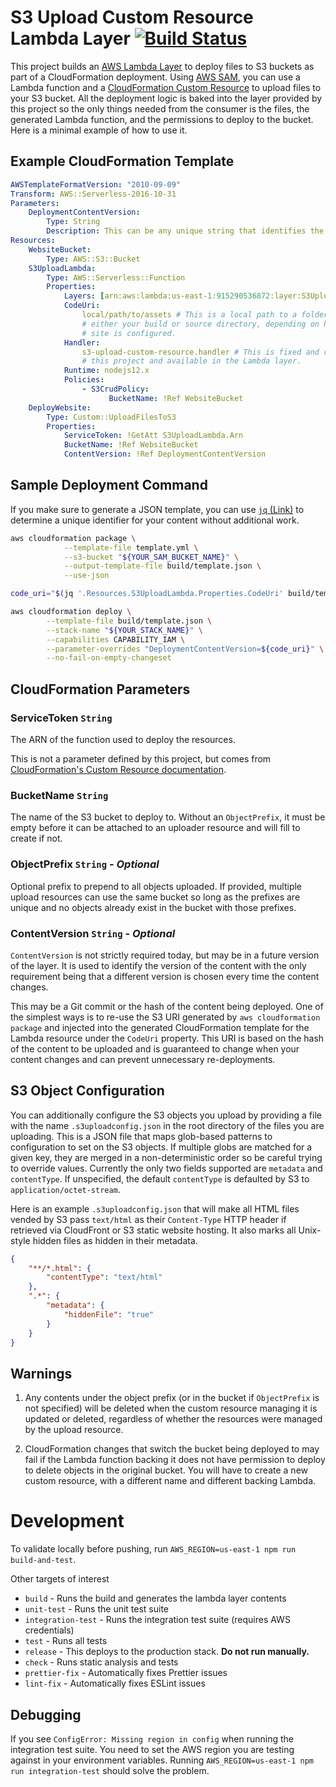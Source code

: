 # S3 Upload Custom Resource Lambda Layer [![Build Status](https://travis-ci.com/quittle/s3-upload-custom-resource-lambda-layer.svg?branch=master)](https://travis-ci.com/quittle/s3-upload-custom-resource-lambda-layer)

This project builds an [AWS Lambda Layer](https://docs.aws.amazon.com/lambda/latest/dg/configuration-layers.html) to deploy files to S3 buckets as part of a CloudFormation deployment. Using [AWS SAM](https://docs.aws.amazon.com/serverless-application-model/latest/developerguide/what-is-sam.html), you can use a Lambda function and a [CloudFormation Custom Resource](https://docs.aws.amazon.com/AWSCloudFormation/latest/UserGuide/template-custom-resources.html) to upload files to your S3 bucket. All the deployment logic is baked into the layer provided by this project so the only things needed from the consumer is the files, the generated Lambda function, and the permissions to deploy to the bucket. Here is a minimal example of how to use it.

## Example CloudFormation Template

```yaml
AWSTemplateFormatVersion: "2010-09-09"
Transform: AWS::Serverless-2016-10-31
Parameters:
    DeploymentContentVersion:
        Type: String
        Description: This can be any unique string that identifies the files you are deploying.
Resources:
    WebsiteBucket:
        Type: AWS::S3::Bucket
    S3UploadLambda:
        Type: AWS::Serverless::Function
        Properties:
            Layers: [arn:aws:lambda:us-east-1:915290536872:layer:S3UploadCustomResource:5]
            CodeUri:
                local/path/to/assets # This is a local path to a folder of files you want to deploy,
                # either your build or source directory, depending on how your
                # site is configured.
            Handler:
                s3-upload-custom-resource.handler # This is fixed and references a file provided by
                # this project and available in the Lambda layer.
            Runtime: nodejs12.x
            Policies:
                - S3CrudPolicy:
                      BucketName: !Ref WebsiteBucket
    DeployWebsite:
        Type: Custom::UploadFilesToS3
        Properties:
            ServiceToken: !GetAtt S3UploadLambda.Arn
            BucketName: !Ref WebsiteBucket
            ContentVersion: !Ref DeploymentContentVersion
```

## Sample Deployment Command

If you make sure to generate a JSON template, you can use [`jq` (Link)](https://stedolan.github.io/jq/) to determine a unique identifier for your content without additional work.

```bash
aws cloudformation package \
            --template-file template.yml \
            --s3-bucket "${YOUR_SAM_BUCKET_NAME}" \
            --output-template-file build/template.json \
            --use-json

code_uri="$(jq '.Resources.S3UploadLambda.Properties.CodeUri' build/template.json --raw-output)"

aws cloudformation deploy \
        --template-file build/template.json \
        --stack-name "${YOUR_STACK_NAME}" \
        --capabilities CAPABILITY_IAM \
        --parameter-overrides "DeploymentContentVersion=${code_uri}" \
        --no-fail-on-empty-changeset
```

## CloudFormation Parameters

### ServiceToken `String`

The ARN of the function used to deploy the resources.

This is not a parameter defined by this project, but comes from [CloudFormation's Custom Resource documentation](https://docs.aws.amazon.com/AWSCloudFormation/latest/UserGuide/aws-resource-cfn-customresource.html).

### BucketName `String`

The name of the S3 bucket to deploy to. Without an `ObjectPrefix`, it must be empty before it can be attached to an uploader resource and will fill to create if not.

### ObjectPrefix `String` - _Optional_

Optional prefix to prepend to all objects uploaded. If provided, multiple upload resources can use the same bucket so long as the prefixes are unique and no objects already exist in the bucket with those prefixes.

### ContentVersion `String` - _Optional_

`ContentVersion` is not strictly required today, but may be in a future version of the layer. It is used to identify the version of the content with the only requirement being that a different version is chosen every time the content changes.

This may be a Git commit or the hash of the content being deployed. One of the simplest ways is to re-use the S3 URI generated by `aws cloudformation package` and injected into the generated CloudFormation template for the Lambda resource under the `CodeUri` property. This URI is based on the hash of the content to be uploaded and is guaranteed to change when your content changes and can prevent unnecessary re-deployments.

## S3 Object Configuration

You can additionally configure the S3 objects you upload by providing a file with the name `.s3uploadconfig.json` in the root directory of the files you are uploading. This is a JSON file that maps glob-based patterns to configuration to set on the S3 objects. If multiple globs are matched for a given key, they are merged in a non-deterministic order so be careful trying to override values. Currently the only two fields supported are `metadata` and `contentType`. If unspecified, the default `contentType` is defaulted by S3 to `application/octet-stream`.

Here is an example `.s3uploadconfig.json` that will make all HTML files vended by S3 pass `text/html` as their `Content-Type` HTTP header if retrieved via CloudFront or S3 static website hosting. It also marks all Unix-style hidden files as hidden in their metadata.

```json
{
    "**/*.html": {
        "contentType": "text/html"
    },
    ".*": {
        "metadata": {
            "hiddenFile": "true"
        }
    }
}
```

## Warnings

1. Any contents under the object prefix (or in the bucket if `ObjectPrefix` is not specified) will be deleted when the custom resource managing it is updated or deleted, regardless of whether the resources were managed by the upload resource.

2. CloudFormation changes that switch the bucket being deployed to may fail if the Lambda function backing it does not have permission to deploy to delete objects in the original bucket. You will have to create a new custom resource, with a different name and different backing Lambda.

# Development

To validate locally before pushing, run `AWS_REGION=us-east-1 npm run build-and-test`.

Other targets of interest

-   `build` - Runs the build and generates the lambda layer contents
-   `unit-test` - Runs the unit test suite
-   `integration-test` - Runs the integration test suite (requires AWS credentials)
-   `test` - Runs all tests
-   `release` - This deploys to the production stack. **Do not run manually.**
-   `check` - Runs static analysis and tests
-   `prettier-fix` - Automatically fixes Prettier issues
-   `lint-fix` - Automatically fixes ESLint issues

## Debugging

If you see `ConfigError: Missing region in config` when running the integration test suite. You need to set the AWS region you are testing against in your environment variables. Running `AWS_REGION=us-east-1 npm run integration-test` should solve the problem.
